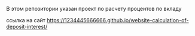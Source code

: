 В этом репозитории указан проект по расчету процентов по вкладу 

ссылка на сайт https://1234445666666.github.io/website-calculation-of-deposit-interest/
